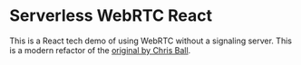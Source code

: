 # Serverless WebRTC React

This is a React tech demo of using WebRTC without a signaling server. This is a modern refactor of the [original by Chris Ball](https://github.com/cjb/serverless-webrtc).
